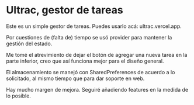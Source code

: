 # Ultrac, gestor de tareas

Este es un simple gestor de tareas. Puedes usarlo acá: ultrac.vercel.app. 

Por cuestiones de (falta de) tiempo se usó provider para mantener la gestión del estado. 

Me tomé el atrevimiento de dejar el botón de agregar una nueva tarea en la parte inferior, creo que así funciona mejor para el diseño general. 

El almacenamiento se manejó con SharedPreferences de acuerdo a lo solicitado, al mismo tiempo que para dar soporte en web.

Hay mucho margen de mejora. Seguiré añadiendo features en la medida de lo posible.


